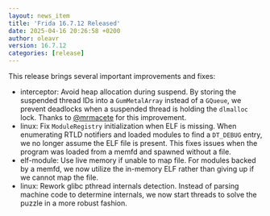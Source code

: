 ```yaml
---
layout: news_item
title: 'Frida 16.7.12 Released'
date: 2025-04-16 20:26:58 +0200
author: oleavr
version: 16.7.12
categories: [release]
---
```


This release brings several important improvements and fixes:

- interceptor: Avoid heap allocation during suspend. By storing the suspended
  thread IDs into a `GumMetalArray` instead of a `GQueue`, we prevent deadlocks
  when a suspended thread is holding the `dlmalloc` lock. Thanks to
  [@mrmacete][] for this improvement.
- linux: Fix `ModuleRegistry` initialization when ELF is missing. When
  enumerating RTLD notifiers and loaded modules to find a `DT_DEBUG` entry, we
  no longer assume the ELF file is present. This fixes issues when the program
  was loaded from a memfd and spawned without a file.
- elf-module: Use live memory if unable to map file. For modules backed by a
  memfd, we now utilize the in-memory ELF rather than giving up if we cannot
  map the file.
- linux: Rework glibc pthread internals detection. Instead of parsing machine
  code to determine internals, we now start threads to solve the puzzle in a
  more robust fashion.

[@mrmacete]: https://twitter.com/bezjaje
